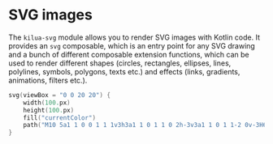 # SVG images

The `kilua-svg` module allows you to render SVG images with Kotlin code. It provides an `svg` composable, which is an entry point for any SVG drawing and a bunch of different composable extension functions, which can be used to render different shapes (circles, rectangles, ellipses, lines, polylines, symbols, polygons, texts etc.) and effects (links, gradients, animations, filters etc.).

```kotlin
svg(viewBox = "0 0 20 20") {
    width(100.px)
    height(100.px)
    fill("currentColor")
    path("M10 5a1 1 0 0 1 1 1v3h3a1 1 0 1 1 0 2h-3v3a1 1 0 1 1-2 0v-3H6a1 1 0 1 1 0-2h3V6a1 1 0 0 1 1-1Z")
}
```
